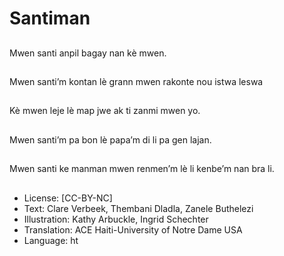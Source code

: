 # Santiman

##
Mwen santi anpil bagay nan kè mwen.

##
Mwen santi’m kontan lè grann mwen rakonte nou istwa leswa

##
Kè mwen leje lè map jwe ak ti zanmi mwen yo.

##
Mwen santi’m pa bon lè papa’m di li pa gen lajan.

##
Mwen santi ke manman mwen renmen’m lè li kenbe’m nan bra li.

##
* License: [CC-BY-NC]
* Text: Clare Verbeek, Thembani Dladla, Zanele Buthelezi
* Illustration: Kathy Arbuckle, Ingrid Schechter
* Translation: ACE Haiti-University of Notre Dame USA
* Language: ht
